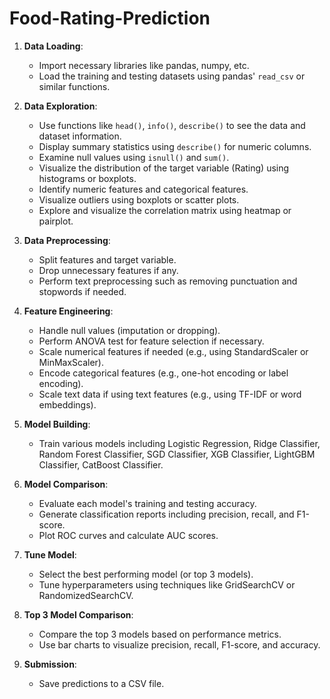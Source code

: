 # Food-Rating-Prediction

1. **Data Loading**:
   - Import necessary libraries like pandas, numpy, etc.
   - Load the training and testing datasets using pandas' `read_csv` or similar functions.

2. **Data Exploration**:
   - Use functions like `head()`, `info()`, `describe()` to see the data and dataset information.
   - Display summary statistics using `describe()` for numeric columns.
   - Examine null values using `isnull()` and `sum()`.
   - Visualize the distribution of the target variable (Rating) using histograms or boxplots.
   - Identify numeric features and categorical features.
   - Visualize outliers using boxplots or scatter plots.
   - Explore and visualize the correlation matrix using heatmap or pairplot.

3. **Data Preprocessing**:
   - Split features and target variable.
   - Drop unnecessary features if any.
   - Perform text preprocessing such as removing punctuation and stopwords if needed.

4. **Feature Engineering**:
   - Handle null values (imputation or dropping).
   - Perform ANOVA test for feature selection if necessary.
   - Scale numerical features if needed (e.g., using StandardScaler or MinMaxScaler).
   - Encode categorical features (e.g., one-hot encoding or label encoding).
   - Scale text data if using text features (e.g., using TF-IDF or word embeddings).

5. **Model Building**:
   - Train various models including Logistic Regression, Ridge Classifier, Random Forest Classifier, SGD Classifier, XGB Classifier, LightGBM Classifier, CatBoost Classifier.

6. **Model Comparison**:
   - Evaluate each model's training and testing accuracy.
   - Generate classification reports including precision, recall, and F1-score.
   - Plot ROC curves and calculate AUC scores.

7. **Tune Model**:
   - Select the best performing model (or top 3 models).
   - Tune hyperparameters using techniques like GridSearchCV or RandomizedSearchCV.

8. **Top 3 Model Comparison**:
   - Compare the top 3 models based on performance metrics.
   - Use bar charts to visualize precision, recall, F1-score, and accuracy.

9. **Submission**:
   - Save predictions to a CSV file.

